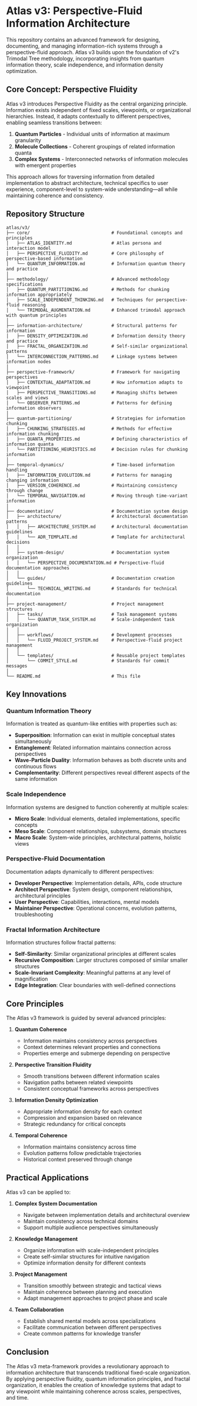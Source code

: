# Atlas v3: Perspective-Fluid Information Architecture

This repository contains an advanced framework for designing, documenting, and managing information-rich systems through a perspective-fluid approach. Atlas v3 builds upon the foundation of v2's Trimodal Tree methodology, incorporating insights from quantum information theory, scale independence, and information density optimization.

## Core Concept: Perspective Fluidity

Atlas v3 introduces Perspective Fluidity as the central organizing principle. Information exists independent of fixed scales, viewpoints, or organizational hierarchies. Instead, it adapts contextually to different perspectives, enabling seamless transitions between:

1. **Quantum Particles** - Individual units of information at maximum granularity
2. **Molecule Collections** - Coherent groupings of related information quanta
3. **Complex Systems** - Interconnected networks of information molecules with emergent properties

This approach allows for traversing information from detailed implementation to abstract architecture, technical specifics to user experience, component-level to system-wide understanding—all while maintaining coherence and consistency.

## Repository Structure

```
atlas/v3/
├── core/                               # Foundational concepts and principles
│   ├── ATLAS_IDENTITY.md               # Atlas persona and interaction model
│   ├── PERSPECTIVE_FLUIDITY.md         # Core philosophy of perspective-based information
│   └── QUANTUM_INFORMATION.md          # Information quantum theory and practice
│
├── methodology/                        # Advanced methodology specifications
│   ├── QUANTUM_PARTITIONING.md         # Methods for chunking information appropriately
│   ├── SCALE_INDEPENDENT_THINKING.md   # Techniques for perspective-fluid reasoning
│   └── TRIMODAL_AUGMENTATION.md        # Enhanced trimodal approach with quantum principles
│
├── information-architecture/           # Structural patterns for information
│   ├── DENSITY_OPTIMIZATION.md         # Information density theory and practice
│   ├── FRACTAL_ORGANIZATION.md         # Self-similar organizational patterns
│   └── INTERCONNECTION_PATTERNS.md     # Linkage systems between information nodes
│
├── perspective-framework/              # Framework for navigating perspectives
│   ├── CONTEXTUAL_ADAPTATION.md        # How information adapts to viewpoint
│   ├── PERSPECTIVE_TRANSITIONS.md      # Managing shifts between scales and views
│   └── OBSERVER_PATTERNS.md            # Patterns for defining information observers
│
├── quantum-partitioning/               # Strategies for information chunking
│   ├── CHUNKING_STRATEGIES.md          # Methods for effective information chunking
│   ├── QUANTA_PROPERTIES.md            # Defining characteristics of information quanta
│   └── PARTITIONING_HEURISTICS.md      # Decision rules for chunking information
│
├── temporal-dynamics/                  # Time-based information handling
│   ├── INFORMATION_EVOLUTION.md        # Patterns for managing changing information
│   ├── VERSION_COHERENCE.md            # Maintaining consistency through change
│   └── TEMPORAL_NAVIGATION.md          # Moving through time-variant information
│
├── documentation/                      # Documentation system design
│   ├── architecture/                   # Architectural documentation patterns
│   │   ├── ARCHITECTURE_SYSTEM.md      # Architectural documentation guidelines
│   │   └── ADR_TEMPLATE.md             # Template for architectural decisions
│   │
│   ├── system-design/                  # Documentation system organization
│   │   └── PERSPECTIVE_DOCUMENTATION.md # Perspective-fluid documentation approaches
│   │
│   └── guides/                         # Documentation creation guidelines
│       └── TECHNICAL_WRITING.md        # Standards for technical documentation
│
├── project-management/                 # Project management structures
│   ├── tasks/                          # Task management systems
│   │   └── QUANTUM_TASK_SYSTEM.md      # Scale-independent task organization
│   │
│   ├── workflows/                      # Development processes
│   │   └── FLUID_PROJECT_SYSTEM.md     # Perspective-fluid project management
│   │
│   └── templates/                      # Reusable project templates
│       └── COMMIT_STYLE.md             # Standards for commit messages
│
└── README.md                           # This file
```

## Key Innovations

### Quantum Information Theory

Information is treated as quantum-like entities with properties such as:

- **Superposition**: Information can exist in multiple conceptual states simultaneously
- **Entanglement**: Related information maintains connection across perspectives
- **Wave-Particle Duality**: Information behaves as both discrete units and continuous flows
- **Complementarity**: Different perspectives reveal different aspects of the same information

### Scale Independence

Information systems are designed to function coherently at multiple scales:

- **Micro Scale**: Individual elements, detailed implementations, specific concepts
- **Meso Scale**: Component relationships, subsystems, domain structures
- **Macro Scale**: System-wide principles, architectural patterns, holistic views

### Perspective-Fluid Documentation

Documentation adapts dynamically to different perspectives:

- **Developer Perspective**: Implementation details, APIs, code structure
- **Architect Perspective**: System design, component relationships, architectural principles
- **User Perspective**: Capabilities, interactions, mental models
- **Maintainer Perspective**: Operational concerns, evolution patterns, troubleshooting

### Fractal Information Architecture

Information structures follow fractal patterns:

- **Self-Similarity**: Similar organizational principles at different scales
- **Recursive Composition**: Larger structures composed of similar smaller structures
- **Scale-Invariant Complexity**: Meaningful patterns at any level of magnification
- **Edge Integration**: Clear boundaries with well-defined connections

## Core Principles

The Atlas v3 framework is guided by several advanced principles:

1. **Quantum Coherence**
   - Information maintains consistency across perspectives
   - Context determines relevant properties and connections
   - Properties emerge and submerge depending on perspective

2. **Perspective Transition Fluidity**
   - Smooth transitions between different information scales
   - Navigation paths between related viewpoints
   - Consistent conceptual frameworks across perspectives

3. **Information Density Optimization**
   - Appropriate information density for each context
   - Compression and expansion based on relevance
   - Strategic redundancy for critical concepts

4. **Temporal Coherence**
   - Information maintains consistency across time
   - Evolution patterns follow predictable trajectories
   - Historical context preserved through change

## Practical Applications

Atlas v3 can be applied to:

1. **Complex System Documentation**
   - Navigate between implementation details and architectural overview
   - Maintain consistency across technical domains
   - Support multiple audience perspectives simultaneously

2. **Knowledge Management**
   - Organize information with scale-independent principles
   - Create self-similar structures for intuitive navigation
   - Optimize information density for different contexts

3. **Project Management**
   - Transition smoothly between strategic and tactical views
   - Maintain coherence between planning and execution
   - Adapt management approaches to project phase and scale

4. **Team Collaboration**
   - Establish shared mental models across specializations
   - Facilitate communication between different perspectives
   - Create common patterns for knowledge transfer

## Conclusion

The Atlas v3 meta-framework provides a revolutionary approach to information architecture that transcends traditional fixed-scale organization. By applying perspective fluidity, quantum information principles, and fractal organization, it enables the creation of knowledge systems that adapt to any viewpoint while maintaining coherence across scales, perspectives, and time.
